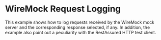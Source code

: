 # WireMock Request Logging
This example shows how to log requests received by the WireMock mock server and the corresponding
response selected, if any. In addition, the example also point out a peculiarity with the RestAssured HTTP test client.
